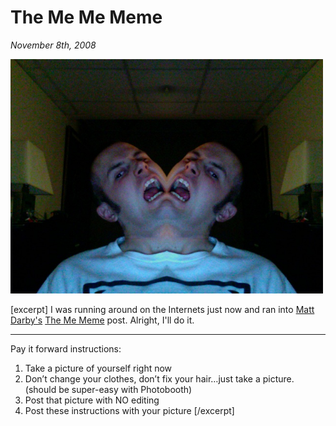 # The Me Me Meme

<cite>November 8th, 2008</cite>

<img src="/images/articles/life/me-me-meme.jpg" width="500" height="375">

[excerpt]
I was running around on the Internets just now and ran into [Matt Darby's](http://blog.matt-darby.com/) [The Me Meme](http://blog.matt-darby.com/2008/10/04/the-me-meme/) post. Alright, I'll do it.

---

Pay it forward instructions:

1. Take a picture of yourself right now
2. Don’t change your clothes, don’t fix your hair…just take a picture. (should be super-easy with Photobooth)
3. Post that picture with NO editing
4. Post these instructions with your picture
[/excerpt]
